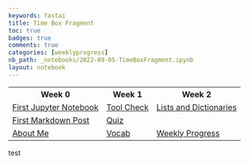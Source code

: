 ```yaml
---
keywords: fastai
title: Time Box Fragment
toc: true 
badges: true
comments: true
categories: [weeklyprogress]
nb_path: _notebooks/2022-09-05-TimeBoxFragment.ipynb
layout: notebook
---
```


<!--
#################################################
### THIS FILE WAS AUTOGENERATED! DO NOT EDIT! ###
#################################################
# file to edit: _notebooks/2022-09-05-TimeBoxFragment.ipynb
-->

<div class="container" id="notebook-container">
        
<div class="cell border-box-sizing text_cell rendered"><div class="inner_cell">
<div class="text_cell_render border-box-sizing rendered_html">
<p><html></p>
<style>
    table, th, td {
        border: 2 px white;
    }
</style><table>
   <tr>
        <th>Week 0 </th>
        <th>Week 1 </th>
        <th>Week 2 </th>
   </tr>
   <tr>
        <td><a href= "https://ahadb63.github.io/ahadsblog/2022/08/29/firstjupyternotebook.html">First Jupyter Notebook</td>
        <td><a href = "https://ahadb63.github.io/ahadsblog/2022/08/29/Bash-Tool-Check.html">Tool Check</td>
        <td><a href = "https://ahadb63.github.io/ahadsblog/2022/09/05/list-and-dictionaries.html"> Lists and Dictionaries</td>
   </tr>
   <tr>
        <td><a href = "https://ahadb63.github.io/ahadsblog/2022/08/24/mrkdwnpost.html"> First Markdown Post</td>
        <td><a href = "https://ahadb63.github.io/ahadsblog/2022/08/30/QUIZ.html">Quiz</td>
   </tr>
   <tr>
        <td><a href = "https://ahadb63.github.io/ahadsblog/about/">About Me</td>
        <td><a href="https://ahadb63.github.io/ahadsblog/Vocab/">Vocab</td>
        <td><a href = "https://ahadb63.github.io/ahadsblog/2022/09/05/TimeBoxFragment.html">Weekly Progress</td>
   </tr>

</table>
</div>
</div>
</div>
<div class="cell border-box-sizing text_cell rendered"><div class="inner_cell">
<div class="text_cell_render border-box-sizing rendered_html">
<p>test</p>

</div>
</div>
</div>
</div>
 

